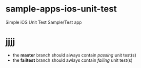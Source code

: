 sample-apps-ios-unit-test
=========================

Simple iOS Unit Test Sample/Test app


# jjjj

* the **master** branch should always contain *passing* unit test(s)
* the **failtest** branch should awlays contain *failing* unit test(s)

